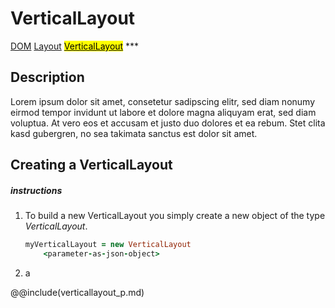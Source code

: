 # VerticalLayout
<span class="inheritance">
<a href="#Documentation/core/dom">DOM</a>
<a class="inheritance" href="#Documentation/elements/layout/layout">Layout</a>
<a class="inheritance" href="#Documentation/elements/layout/verticallayout"><mark>VerticalLayout</mark></a>
</span>
***

## Description
Lorem ipsum dolor sit amet, consetetur sadipscing elitr, sed diam nonumy eirmod tempor invidunt ut labore et dolore magna aliquyam erat, sed diam voluptua. At vero eos et accusam et justo duo dolores et ea rebum. Stet clita kasd gubergren, no sea takimata sanctus est  dolor sit amet.

## Creating a VerticalLayout

##### instructions

1. To build a new VerticalLayout you simply create a new object of the type *VerticalLayout*.
	```coffeescript
	myVerticalLayout = new VerticalLayout
		<parameter-as-json-object>
	```
2. 
	a





@@include(verticallayout_p.md)